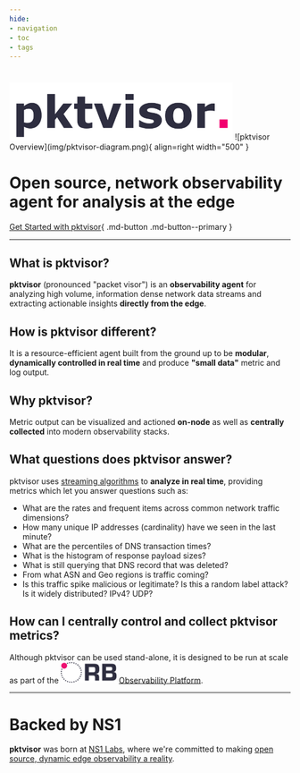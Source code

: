 ```yaml
---
hide:
- navigation
- toc
- tags
---
```


<h1></h1>
<img src="img/pktvisor-header.png" alt="pktvisor" width="400"/>
![pktvisor Overview](img/pktvisor-diagram.png){ align=right width="500" }

# Open source, network observability agent for analysis at the edge

[Get Started with pktvisor](install/){ .md-button .md-button--primary }


***

## What is pktvisor?
**pktvisor** (pronounced "packet visor") is an **observability agent** for analyzing high volume, information dense network data streams and extracting actionable insights **directly from the edge**.

## How is pktvisor different?
It is a resource-efficient agent built from the ground up to be **modular**, **dynamically controlled in real time** and produce **"small data"** metric and log output. 

## Why pktvisor?
Metric output can be visualized and actioned **on-node** as well as **centrally collected** into modern observability stacks.

## What questions does pktvisor answer?
pktvisor uses <a href="https://en.wikipedia.org/wiki/Streaming_algorithm">streaming algorithms</a> to **analyze in real time**, providing metrics which let you answer questions such as:

 * What are the rates and frequent items across common network traffic dimensions?
 * How many unique IP addresses (cardinality) have we seen in the last minute?
 * What are the percentiles of DNS transaction times? 
 * What is the histogram of response payload sizes?
 * What is still querying that DNS record that was deleted?
 * From what ASN and Geo regions is traffic coming?
 * Is this traffic spike malicious or legitimate? Is this a random label attack? Is it widely distributed? IPv4? UDP? 

## How can I centrally control and collect pktvisor metrics?
Although pktvisor can be used stand-alone, it is designed to be run at scale as part of the <a href="https://orb.community"><img src="img/ORB-logo-black@3x.png" alt="pktvisor" width="100"/></a>
<a href="https://orb.community">Observability Platform</a>.
***

# Backed by NS1
**pktvisor** was born at [NS1 Labs](https://ns1.com/labs), where we're
committed to making [open source, dynamic edge observability a reality](https://ns1.com/blog/orb-a-new-paradigm-for-dynamic-edge-observability).

